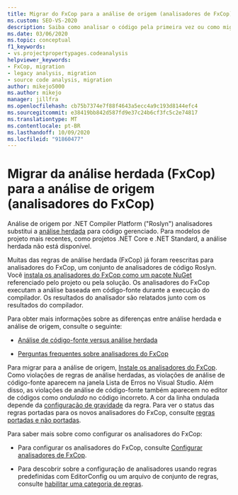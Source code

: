 ```yaml
---
title: Migrar do FxCop para a análise de origem (analisadores de FxCop)
ms.custom: SEO-VS-2020
description: Saiba como analisar o código pela primeira vez ou como migrar do FxCop (análise binária) para a nova maneira de analisar o código gerenciado usando a análise de origem (analisadores do FxCop).
ms.date: 03/06/2020
ms.topic: conceptual
f1_keywords:
- vs.projectpropertypages.codeanalysis
helpviewer_keywords:
- FxCop, migration
- legacy analysis, migration
- source code analysis, migration
author: mikejo5000
ms.author: mikejo
manager: jillfra
ms.openlocfilehash: cb75b7374e7f88f4643a5ecc4a9c193d8144efc4
ms.sourcegitcommit: e38419bb842d587fd9e37c24b6cf3fc5c2e74817
ms.translationtype: MT
ms.contentlocale: pt-BR
ms.lasthandoff: 10/09/2020
ms.locfileid: "91860477"
---
```

# <a name="migrate-from-legacy-analysis-fxcop-to-source-analysis-fxcop-analyzers"></a>Migrar da análise herdada (FxCop) para a análise de origem (analisadores do FxCop)

Análise de origem por .NET Compiler Platform ("Roslyn") analisadores substitui a [análise herdada](../code-quality/code-analysis-for-managed-code-overview.md) para código gerenciado. Para modelos de projeto mais recentes, como projetos .NET Core e .NET Standard, a análise herdada não está disponível.

Muitas das regras de análise herdada (FxCop) já foram reescritas para analisadores do FxCop, um conjunto de analisadores de código Roslyn. Você [instala os analisadores do FxCop como um pacote NuGet](install-fxcop-analyzers.md#nuget-package) referenciado pelo projeto ou pela solução. Os analisadores do FxCop executam a análise baseada em código-fonte durante a execução do compilador. Os resultados do analisador são relatados junto com os resultados do compilador.

Para obter mais informações sobre as diferenças entre análise herdada e análise de origem, consulte o seguinte:

- [Análise de código-fonte versus análise herdada](../code-quality/fxcop-analyzers-faq.md#whats-the-difference-between-legacy-fxcop-and-fxcop-analyzers)

- [Perguntas frequentes sobre analisadores do FxCop](../code-quality/fxcop-analyzers-faq.md)

Para migrar para a análise de origem, [Instale os analisadores do FxCop](../code-quality/install-fxcop-analyzers.md). Como violações de regras de análise herdadas, as violações de análise de código-fonte aparecem na janela Lista de Erros no Visual Studio. Além disso, as violações de análise de código-fonte também aparecem no editor de códigos como *ondulado* no código incorreto. A cor da linha ondulada depende da [configuração de gravidade](../code-quality/use-roslyn-analyzers.md#configure-severity-levels) da regra. Para ver o status das regras portadas para os novos analisadores do FxCop, consulte [regras portadas e não portadas](../code-quality/fxcop-rule-port-status.md).

Para saber mais sobre como configurar os analisadores do FxCop:

- Para configurar os analisadores do FxCop, consulte [Configurar analisadores de FxCop](/dotnet/fundamentals/code-analysis/code-quality-rule-options).

- Para descobrir sobre a configuração de analisadores usando regras predefinidas com EditorConfig ou um arquivo de conjunto de regras, consulte [habilitar uma categoria de regras](/dotnet/fundamentals/code-analysis/code-quality-rule-options).

